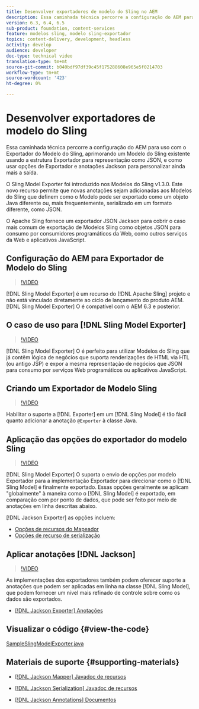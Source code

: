 ```yaml
---
title: Desenvolver exportadores de modelo do Sling no AEM
description: Essa caminhada técnica percorre a configuração do AEM para uso com o Exportador do Modelo do Sling, aprimorando um Modelo do Sling existente usando a estrutura Exportador para representação como JSON, e como usar opções de Exportador e anotações Jackson para personalizar ainda mais a saída.
version: 6.3, 6.4, 6.5
sub-product: foundation, content-services
feature: modelos sling, modelo sling-exportador
topics: content-delivery, development, headless
activity: develop
audience: developer
doc-type: technical video
translation-type: tm+mt
source-git-commit: b040bdf97df39c45f175288608e965e5f0214703
workflow-type: tm+mt
source-wordcount: '423'
ht-degree: 0%

---
```



# Desenvolver exportadores de modelo do Sling

Essa caminhada técnica percorre a configuração do AEM para uso com o Exportador do Modelo do Sling, aprimorando um Modelo do Sling existente usando a estrutura Exportador para representação como JSON, e como usar opções de Exportador e anotações Jackson para personalizar ainda mais a saída.

O Sling Model Exporter foi introduzido nos Modelos do Sling v1.3.0. Este novo recurso permite que novas anotações sejam adicionadas aos Modelos do Sling que definem como o Modelo pode ser exportado como um objeto Java diferente ou, mais frequentemente, serializado em um formato diferente, como JSON.

O Apache Sling fornece um exportador JSON Jackson para cobrir o caso mais comum de exportação de Modelos Sling como objetos JSON para consumo por consumidores programáticos da Web, como outros serviços da Web e aplicativos JavaScript.

## Configuração do AEM para Exportador de Modelo do Sling

>[!VIDEO](https://video.tv.adobe.com/v/16862/?quality=12&learn=on)

[!DNL Sling Model Exporter] é um recurso do  [!DNL Apache Sling] projeto e não está vinculado diretamente ao ciclo de lançamento do produto AEM. [!DNL Sling Model Exporter] O é compatível com o AEM 6.3 e posterior.

## O caso de uso para [!DNL Sling Model Exporter]

>[!VIDEO](https://video.tv.adobe.com/v/16863/?quality=12&learn=on)

[!DNL Sling Model Exporter] O é perfeito para utilizar Modelos do Sling que já contêm lógica de negócios que suporta renderizações de HTML via HTL (ou antigo JSP) e expor a mesma representação de negócios que JSON para consumo por serviços Web programáticos ou aplicativos JavaScript.

## Criando um Exportador de Modelo Sling

>[!VIDEO](https://video.tv.adobe.com/v/16864/?quality=12&learn=on)

Habilitar o suporte a [!DNL Exporter] em um [!DNL Sling Model] é tão fácil quanto adicionar a anotação `@Exporter` à classe Java.

## Aplicação das opções do exportador do modelo Sling

>[!VIDEO](https://video.tv.adobe.com/v/16865/?quality=12&learn=on)

[!DNL Sling Model Exporter] O suporta o envio de opções por modelo Exportador para a implementação Exportador para direcionar como o  [!DNL Sling Model] é finalmente exportado. Essas opções geralmente se aplicam &quot;globalmente&quot; à maneira como o [!DNL Sling Model] é exportado, em comparação com por ponto de dados, que pode ser feito por meio de anotações em linha descritas abaixo.

[!DNL Jackson Exporter] as opções incluem:

* [Opções de recursos do Mapeador](https://static.javadoc.io/com.fasterxml.jackson.core/jackson-databind/2.8.5/com/fasterxml/jackson/databind/MapperFeature.html)
* [Opções de recurso de serialização](https://static.javadoc.io/com.fasterxml.jackson.core/jackson-databind/2.8.5/com/fasterxml/jackson/databind/SerializationFeature.html)

## Aplicar anotações [!DNL Jackson]

>[!VIDEO](https://video.tv.adobe.com/v/16866/?quality=12&learn=on)

As implementações dos exportadores também podem oferecer suporte a anotações que podem ser aplicadas em linha na classe [!DNL Sling Model], que podem fornecer um nível mais refinado de controle sobre como os dados são exportados.

* [[!DNL Jackson Exporter] Anotações](https://github.com/FasterXML/jackson-annotations/wiki/Jackson-Annotations)

## Visualizar o código {#view-the-code}

[SampleSlingModelExporter.java](https://github.com/Adobe-Consulting-Services/acs-aem-samples/blob/master/core/src/main/java/com/adobe/acs/samples/models/SampleSlingModelExporter.java)

## Materiais de suporte {#supporting-materials}

* [[!DNL Jackson Mapper] Javadoc de recursos](https://static.javadoc.io/com.fasterxml.jackson.core/jackson-databind/2.8.5/com/fasterxml/jackson/databind/MapperFeature.html)
* [[!DNL Jackson Serialization] Javadoc de recursos](https://static.javadoc.io/com.fasterxml.jackson.core/jackson-databind/2.8.5/com/fasterxml/jackson/databind/SerializationFeature.html)

* [[!DNL Jackson Annotations] Documentos](https://github.com/FasterXML/jackson-annotations/wiki/Jackson-Annotations)
